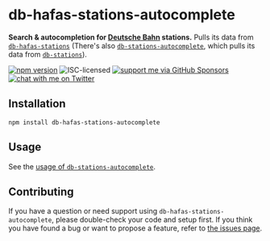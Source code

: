# db-hafas-stations-autocomplete

**Search & autocompletion for [Deutsche Bahn](https://en.wikipedia.org/wiki/Deutsche_Bahn) stations.** Pulls its data from [`db-hafas-stations`](https://github.com/derhuerst/db-hafas-stations) (There's also [`db-stations-autocomplete`](https://github.com/derhuerst/db-stations-autocomplete), which pulls its data from [`db-stations`](https://github.com/derhuerst/db-stations)).

[![npm version](https://img.shields.io/npm/v/db-hafas-stations-autocomplete.svg)](https://www.npmjs.com/package/db-hafas-stations-autocomplete)
![ISC-licensed](https://img.shields.io/github/license/derhuerst/db-hafas-stations-autocomplete.svg)
[![support me via GitHub Sponsors](https://img.shields.io/badge/support%20me-donate-fa7664.svg)](https://github.com/sponsors/derhuerst)
[![chat with me on Twitter](https://img.shields.io/badge/chat%20with%20me-on%20Twitter-1da1f2.svg)](https://twitter.com/derhuerst)


## Installation

```shell
npm install db-hafas-stations-autocomplete
```


## Usage

See the [usage of `db-stations-autocomplete`](https://github.com/derhuerst/db-stations-autocomplete#usage).


## Contributing

If you have a question or need support using `db-hafas-stations-autocomplete`, please double-check your code and setup first. If you think you have found a bug or want to propose a feature, refer to [the issues page](https://github.com/derhuerst/db-hafas-stations-autocomplete/issues).
